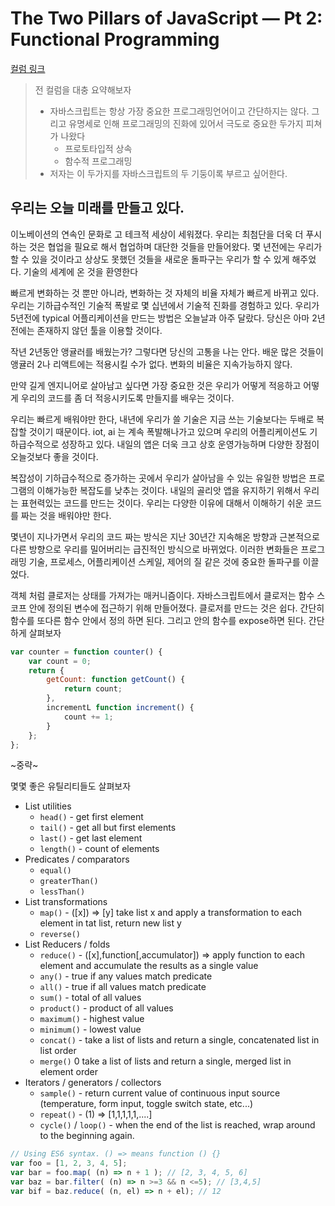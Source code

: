 # The Two Pillars of JavaScript — Pt 2: Functional Programming

[컬럼 링크](https://medium.com/javascript-scene/the-two-pillars-of-javascript-pt-2-functional-programming-a63aa53a41a4)

> 전 컬럼을 대충 요약해보자
>
> - 자바스크립트는 항상 가장 중요한 프로그래밍언어이고 간단하지는 않다. 그리고 유명세로 인해 프로그래밍의 진화에 있어서 극도로 중요한 두가지 피쳐가 나왔다
>   - 프로토타입적 상속
>   - 함수적 프로그래밍
> - 저자는 이 두가지를 자바스크립트의 두 기둥이록 부르고 싶어한다.

## 우리는 오늘 미래를 만들고 있다.

이노베이션의 연속인 문화로 고 테크적 세상이 세워졌다. 우리는 최첨단을 더욱 더 푸시하는 것은 협업을 필요로 해서 협업하며 대단한 것들을 만들어왔다. 몇 년전에는 우리가 할 수 있을 것이라고 상상도 못했던 것들을 새로운 돌파구는 우리가 할 수 있게 해주었다. 기술의 세계에 온 것을 환영한다

빠르게 변화하는 것 뿐만 아니라, 변화하는 것 자체의 비율 자체가 빠르게 바뀌고 있다. 우리는 기하급수적인 기술적 폭발로 몇 십년에서 기술적 진화를 경험하고 있다. 우리가 5년전에 typical 어플리케이션을 만드는 방법은 오늘날과 아주 달랐다. 당신은 아마 2년전에는 존재하지 않던 툴을 이용할 것이다. 

작년 2년동안 앵귤러를 배웠는가? 그렇다면 당신의 고통을 나는 안다. 배운 많은 것들이 앵귤러 2나 리액트에는 적용시킬 수가 없다. 변화의 비율은 지속가능하지 않다.

만약 길게 엔지니어로 살아남고 싶다면 가장 중요한 것은 우리가 어떻게 적응하고 어떻게 우리의 코드를 좀 더 적응시키도록 만들지를 배우는 것이다.

우리는 빠르게 배워야만 한다, 내년에 우리가 쓸 기술은 지금 쓰는 기술보다는 두배로 복잡할 것이기 때문이다. iot, ai 는 계속 폭발해나가고 있으며 우리의 어플리케이션도 기하급수적으로 성장하고 있다. 내일의 앱은 더욱 크고 상호 운영가능하며 다양한 장점이 오늘것보다 좋을 것이다.

복잡성이 기하급수적으로 증가하는 곳에서 우리가 살아남을 수 있는 유일한 방법은 프로그램의 이해가능한 복잡도를 낮추는 것이다. 내일의 골리앗 앱을 유지하기 위해서 우리는 표현력있는 코드를 만드는 것이다. 우리는 다양한 이유에 대해서 이해하기 쉬운 코드를 짜는 것을 배워야만 한다.

몇년이 지나가면서 우리의 코드 짜는 방식은 지난 30년간 지속해온 방향과 근본적으로 다른 방향으로 우리를 밀어버리는 급진적인 방식으로 바뀌었다. 이러한 변화들은 프로그래밍 기술, 프로세스, 어플리케이션 스케일, 제어의 질 같은 것에 중요한 돌파구를 이끌었다.

객체 처럼 클로저는 상태를 가져가는 매커니즘이다. 자바스크립트에서 클로저는 함수 스코프 안에 정의된 변수에 접근하기 위해 만들어졌다. 클로저를 만드는 것은 쉽다. 간단히 함수를 또다른 함수 안에서 정의 하면 된다. 그리고 안의 함수를 expose하면 된다. 간단하게 살펴보자

```javascript
var counter = function counter() {
    var count = 0;
    return {
        getCount: function getCount() {
            return count;
        },
        incrementL function increment() {
            count += 1;
        }
    };
};
```

~중략~

몇몇 좋은 유틸리티들도 살펴보자

- List utilities
  - `head()` - get first element
  - `tail()` - get all but first elements
  - `last()` - get last element
  - `length()` - count of elements
- Predicates / comparators
  - `equal()`
  - `greaterThan()`
  - `lessThan()`
- List transformations
  - `map()` - ([x]) => [y] take list x and apply a transformation to each element in tat list, return new list y
  - `reverse()`
- List Reducers / folds
  - `reduce()` - ([x],function[,accumulator]) => apply function to each element and accumulate the results as a single value
  - `any()` - true if any values match predicate
  - `all()` - true if all values match predicate
  - `sum()` - total of all values
  - `product()` - product of all values
  - `maximum()` - highest value
  - `minimum()` - lowest value
  - `concat()` - take a list of lists and return a single, concatenated list in list order
  - `merge()` 0 take a list of lists and return a single, merged list in element order
- Iterators / generators / collectors
  - `sample()` - return current value of continuous input source (temperature, form input, toggle switch state, etc...)
  - `repeat()` - (1) => [1,1,1,1,1,....]
  - `cycle()` / `loop()` - when the end of the list is reached, wrap around to the beginning again.

```javascript
// Using ES6 syntax. () => means function () {}
var foo = [1, 2, 3, 4, 5];
var bar = foo.map( (n) => n + 1 ); // [2, 3, 4, 5, 6]
var baz = bar.filter( (n) => n >=3 && n <=5); // [3,4,5]
var bif = baz.reduce( (n, el) => n + el); // 12
```

